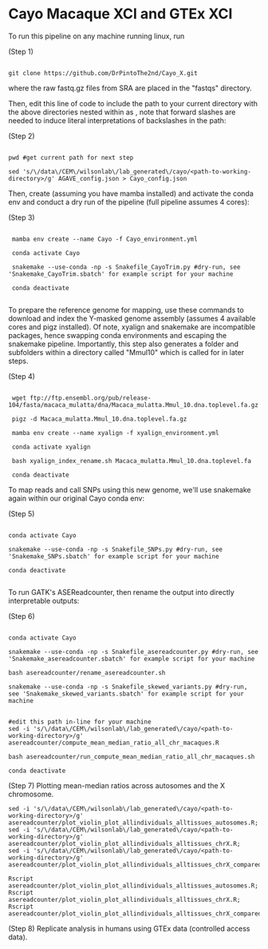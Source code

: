 # Cayo Macaque XCI and GTEx XCI

To run this pipeline on any machine running linux, run 

(Step 1)

```

git clone https://github.com/DrPintoThe2nd/Cayo_X.git

```

where the raw fastq.gz files from SRA are placed in the "fastqs" directory. 

Then, edit this line of code to include the path to your current directory with the above directories nested within as <path-to-working-directory>, note that forward slashes are needed to induce literal interpretations of backslashes in the path:

(Step 2)
 
```
 
pwd #get current path for next step
 
sed 's/\/data\/CEM\/wilsonlab\/lab_generated\/cayo/<path-to-working-directory>/g' AGAVE_config.json > Cayo_config.json

```

Then, create (assuming you have mamba installed) and activate the conda env and conduct a dry run of the pipeline (full pipeline assumes 4 cores):

(Step 3)

```

 mamba env create --name Cayo -f Cayo_environment.yml

 conda activate Cayo

 snakemake --use-conda -np -s Snakefile_CayoTrim.py #dry-run, see 'Snakemake_CayoTrim.sbatch' for example script for your machine

 conda deactivate 
 
```

To prepare the reference genome for mapping, use these commands to download and index the Y-masked genome assembly (assumes 4 available cores and pigz installed). Of note, xyalign and snakemake are incompatible packages, hence swapping conda environments and escaping the snakemake pipeline. Importantly, this step also generates a folder and subfolders within a directory called "Mmul10" which is called for in later steps.
 
(Step 4)
 
```
 
 wget ftp://ftp.ensembl.org/pub/release-104/fasta/macaca_mulatta/dna/Macaca_mulatta.Mmul_10.dna.toplevel.fa.gz
 
 pigz -d Macaca_mulatta.Mmul_10.dna.toplevel.fa.gz

 mamba env create --name xyalign -f xyalign_environment.yml
 
 conda activate xyalign
 
 bash xyalign_index_rename.sh Macaca_mulatta.Mmul_10.dna.toplevel.fa
 
 conda deactivate

```
 
To map reads and call SNPs using this new genome, we'll use snakemake again within our original Cayo conda env:

(Step 5)
 
```
 
conda activate Cayo
 
snakemake --use-conda -np -s Snakefile_SNPs.py #dry-run, see 'Snakemake_SNPs.sbatch' for example script for your machine
 
conda deactivate
 
```
 
To run GATK's ASEReadcounter, then rename the output into directly interpretable outputs:
 
(Step 6)
 
 ```
 
conda activate Cayo
 
snakemake --use-conda -np -s Snakefile_asereadcounter.py #dry-run, see 'Snakemake_asereadcounter.sbatch' for example script for your machine
 
bash asereadcounter/rename_asereadcounter.sh

snakemake --use-conda -np -s Snakefile_skewed_variants.py #dry-run, see 'Snakemake_skewed_variants.sbatch' for example script for your machine


#edit this path in-line for your machine
sed -i 's/\/data\/CEM\/wilsonlab\/lab_generated\/cayo/<path-to-working-directory>/g' asereadcounter/compute_mean_median_ratio_all_chr_macaques.R
 
bash asereadcounter/run_compute_mean_median_ratio_all_chr_macaques.sh
 
conda deactivate
 
 ```
 
 (Step 7)
 Plotting mean-median ratios across autosomes and the X chromosome.
 
 ```
 sed -i 's/\/data\/CEM\/wilsonlab\/lab_generated\/cayo/<path-to-working-directory>/g' asereadcounter/plot_violin_plot_allindividuals_alltissues_autosomes.R;
 sed -i 's/\/data\/CEM\/wilsonlab\/lab_generated\/cayo/<path-to-working-directory>/g' asereadcounter/plot_violin_plot_allindividuals_alltissues_chrX.R;
 sed -i 's/\/data\/CEM\/wilsonlab\/lab_generated\/cayo/<path-to-working-directory>/g' asereadcounter/plot_violin_plot_allindividuals_alltissues_chrX_compared_autosomes.R;
 
 Rscript asereadcounter/plot_violin_plot_allindividuals_alltissues_autosomes.R;
 Rscript asereadcounter/plot_violin_plot_allindividuals_alltissues_chrX.R;
 Rscript asereadcounter/plot_violin_plot_allindividuals_alltissues_chrX_compared_autosomes.R;
 
 ```
 
 (Step 8)
 Replicate analysis in humans using GTEx data (controlled access data).
 
 ```
 
 ```
 
 
